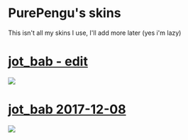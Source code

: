 # PurePengu's skins
This isn't all my skins I use, I'll add more later (yes i'm lazy)

# [**jot_bab - edit**](https://drive.google.com/u/0/uc?export=download&confirm=zrD3&id=1zZ9tEhkrNz8bX9UFPAAOuihkKoOPM4-k)
![](https://user-images.githubusercontent.com/76111977/148859844-8d54b1b5-ae97-47e8-824d-8068936ada11.png)

# [**jot_bab 2017-12-08**](https://circle-people.com/wp-content/Skins/Jot_bab/jot_bab%202017-12-08.osk)
![](https://user-images.githubusercontent.com/76111977/148711678-f679029e-ac27-4060-8041-fcf7f7dda4ec.png)
